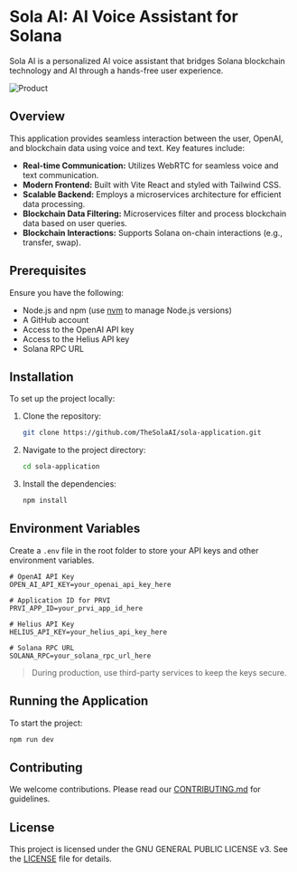 # Sola AI: AI Voice Assistant for Solana

Sola AI is a personalized AI voice assistant that bridges Solana blockchain technology and AI through a hands-free user experience.

![Product](https://github.com/user-attachments/assets/b96d6d69-f30d-4d79-9229-973ffe6561f2)

## Overview

This application provides seamless interaction between the user, OpenAI, and blockchain data using voice and text. Key features include:

* **Real-time Communication:** Utilizes WebRTC for seamless voice and text communication.
* **Modern Frontend:** Built with Vite React and styled with Tailwind CSS.
* **Scalable Backend:** Employs a microservices architecture for efficient data processing.
* **Blockchain Data Filtering:** Microservices filter and process blockchain data based on user queries.
* **Blockchain Interactions:** Supports Solana on-chain interactions (e.g., transfer, swap).

## Prerequisites

Ensure you have the following:

* Node.js and npm (use [nvm](https://github.com/nvm-sh/nvm) to manage Node.js versions)
* A GitHub account
* Access to the OpenAI API key
* Access to the Helius API key
* Solana RPC URL

## Installation

To set up the project locally:

1. Clone the repository:

    ```sh
    git clone https://github.com/TheSolaAI/sola-application.git
    ```

2. Navigate to the project directory:

    ```sh
    cd sola-application
    ```

3. Install the dependencies:

    ```sh
    npm install
    ```

## Environment Variables

Create a `.env` file in the root folder to store your API keys and other environment variables.

```env
# OpenAI API Key
OPEN_AI_API_KEY=your_openai_api_key_here

# Application ID for PRVI
PRVI_APP_ID=your_prvi_app_id_here

# Helius API Key
HELIUS_API_KEY=your_helius_api_key_here

# Solana RPC URL
SOLANA_RPC=your_solana_rpc_url_here
```

> During production, use third-party services to keep the keys secure.

## Running the Application

To start the project:

```sh
npm run dev
```

## Contributing

We welcome contributions. Please read our [CONTRIBUTING.md](CONTRIBUTING.md) for guidelines.

## License

This project is licensed under the GNU GENERAL PUBLIC LICENSE v3. See the [LICENSE](LICENSE) file for details.
